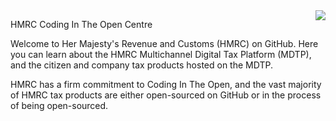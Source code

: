 ---
---

<img style="float: right" src="/images/hmrc_crest_200px.jpg">

HMRC Coding In The Open Centre

Welcome to Her Majesty's Revenue and Customs (HMRC) on GitHub. Here you can learn about the HMRC Multichannel Digital Tax Platform (MDTP), and the citizen and company tax products hosted on the MDTP.

HMRC has a firm commitment to Coding In The Open, and the vast majority of HMRC tax products are either open-sourced on GitHub or in the process of being open-sourced. 